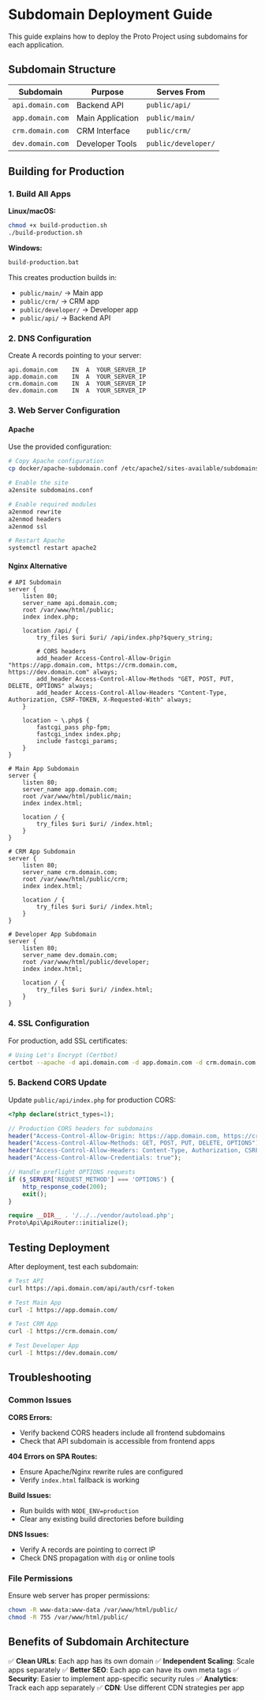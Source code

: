 # Subdomain Deployment Guide

This guide explains how to deploy the Proto Project using subdomains for each application.

## Subdomain Structure

| Subdomain | Purpose | Serves From |
|-----------|---------|-------------|
| `api.domain.com` | Backend API | `public/api/` |
| `app.domain.com` | Main Application | `public/main/` |
| `crm.domain.com` | CRM Interface | `public/crm/` |
| `dev.domain.com` | Developer Tools | `public/developer/` |

## Building for Production

### 1. Build All Apps

**Linux/macOS:**
```bash
chmod +x build-production.sh
./build-production.sh
```

**Windows:**
```cmd
build-production.bat
```

This creates production builds in:
- `public/main/` → Main app
- `public/crm/` → CRM app
- `public/developer/` → Developer app
- `public/api/` → Backend API

### 2. DNS Configuration

Create A records pointing to your server:

```dns
api.domain.com    IN  A  YOUR_SERVER_IP
app.domain.com    IN  A  YOUR_SERVER_IP
crm.domain.com    IN  A  YOUR_SERVER_IP
dev.domain.com    IN  A  YOUR_SERVER_IP
```

### 3. Web Server Configuration

#### Apache

Use the provided configuration:

```bash
# Copy Apache configuration
cp docker/apache-subdomain.conf /etc/apache2/sites-available/subdomains.conf

# Enable the site
a2ensite subdomains.conf

# Enable required modules
a2enmod rewrite
a2enmod headers
a2enmod ssl

# Restart Apache
systemctl restart apache2
```

#### Nginx Alternative

```nginx
# API Subdomain
server {
    listen 80;
    server_name api.domain.com;
    root /var/www/html/public;
    index index.php;

    location /api/ {
        try_files $uri $uri/ /api/index.php?$query_string;

        # CORS headers
        add_header Access-Control-Allow-Origin "https://app.domain.com, https://crm.domain.com, https://dev.domain.com" always;
        add_header Access-Control-Allow-Methods "GET, POST, PUT, DELETE, OPTIONS" always;
        add_header Access-Control-Allow-Headers "Content-Type, Authorization, CSRF-TOKEN, X-Requested-With" always;
    }

    location ~ \.php$ {
        fastcgi_pass php-fpm;
        fastcgi_index index.php;
        include fastcgi_params;
    }
}

# Main App Subdomain
server {
    listen 80;
    server_name app.domain.com;
    root /var/www/html/public/main;
    index index.html;

    location / {
        try_files $uri $uri/ /index.html;
    }
}

# CRM App Subdomain
server {
    listen 80;
    server_name crm.domain.com;
    root /var/www/html/public/crm;
    index index.html;

    location / {
        try_files $uri $uri/ /index.html;
    }
}

# Developer App Subdomain
server {
    listen 80;
    server_name dev.domain.com;
    root /var/www/html/public/developer;
    index index.html;

    location / {
        try_files $uri $uri/ /index.html;
    }
}
```

### 4. SSL Configuration

For production, add SSL certificates:

```bash
# Using Let's Encrypt (Certbot)
certbot --apache -d api.domain.com -d app.domain.com -d crm.domain.com -d dev.domain.com
```

### 5. Backend CORS Update

Update `public/api/index.php` for production CORS:

```php
<?php declare(strict_types=1);

// Production CORS headers for subdomains
header("Access-Control-Allow-Origin: https://app.domain.com, https://crm.domain.com, https://dev.domain.com");
header("Access-Control-Allow-Methods: GET, POST, PUT, DELETE, OPTIONS");
header("Access-Control-Allow-Headers: Content-Type, Authorization, CSRF-TOKEN, X-Requested-With");
header("Access-Control-Allow-Credentials: true");

// Handle preflight OPTIONS requests
if ($_SERVER['REQUEST_METHOD'] === 'OPTIONS') {
    http_response_code(200);
    exit();
}

require __DIR__ . '/../../vendor/autoload.php';
Proto\Api\ApiRouter::initialize();
```

## Testing Deployment

After deployment, test each subdomain:

```bash
# Test API
curl https://api.domain.com/api/auth/csrf-token

# Test Main App
curl -I https://app.domain.com/

# Test CRM App
curl -I https://crm.domain.com/

# Test Developer App
curl -I https://dev.domain.com/
```

## Troubleshooting

### Common Issues

**CORS Errors:**
- Verify backend CORS headers include all frontend subdomains
- Check that API subdomain is accessible from frontend apps

**404 Errors on SPA Routes:**
- Ensure Apache/Nginx rewrite rules are configured
- Verify `index.html` fallback is working

**Build Issues:**
- Run builds with `NODE_ENV=production`
- Clear any existing build directories before building

**DNS Issues:**
- Verify A records are pointing to correct IP
- Check DNS propagation with `dig` or online tools

### File Permissions

Ensure web server has proper permissions:

```bash
chown -R www-data:www-data /var/www/html/public/
chmod -R 755 /var/www/html/public/
```

## Benefits of Subdomain Architecture

✅ **Clean URLs**: Each app has its own domain
✅ **Independent Scaling**: Scale apps separately
✅ **Better SEO**: Each app can have its own meta tags
✅ **Security**: Easier to implement app-specific security rules
✅ **Analytics**: Track each app separately
✅ **CDN**: Use different CDN strategies per app
